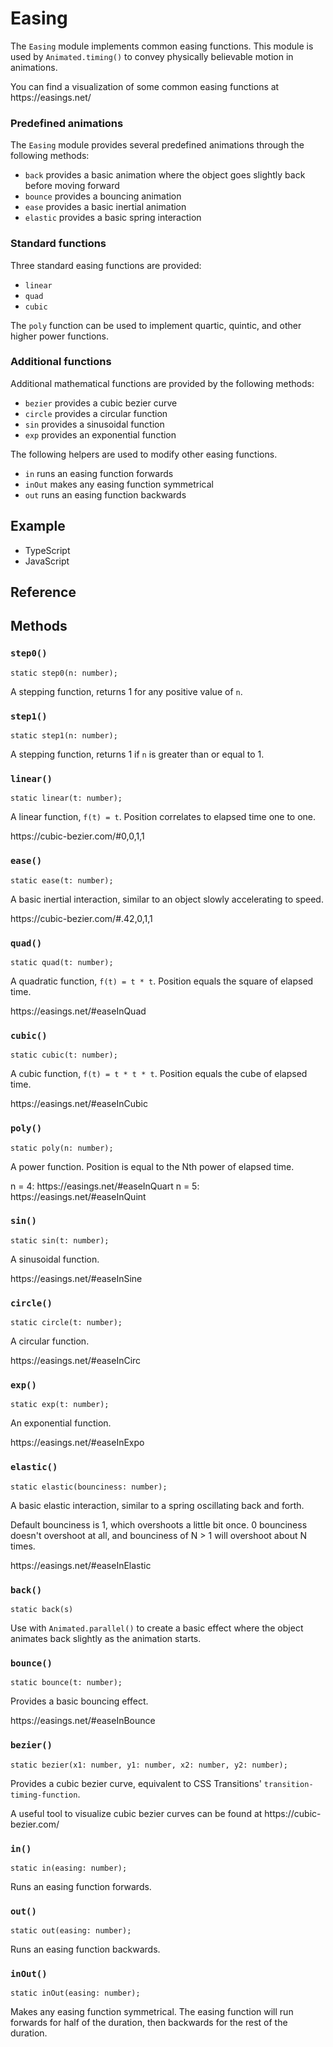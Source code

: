 # Easing

The `Easing` module implements common easing functions. This module is used by `Animated.timing()` to convey physically believable motion in animations.

You can find a visualization of some common easing functions at https\://easings.net/

### Predefined animations

The `Easing` module provides several predefined animations through the following methods:

* `back` provides a basic animation where the object goes slightly back before moving forward
* `bounce` provides a bouncing animation
* `ease` provides a basic inertial animation
* `elastic` provides a basic spring interaction

### Standard functions

Three standard easing functions are provided:

* `linear`
* `quad`
* `cubic`

The `poly` function can be used to implement quartic, quintic, and other higher power functions.

### Additional functions

Additional mathematical functions are provided by the following methods:

* `bezier` provides a cubic bezier curve
* `circle` provides a circular function
* `sin` provides a sinusoidal function
* `exp` provides an exponential function

The following helpers are used to modify other easing functions.

* `in` runs an easing function forwards
* `inOut` makes any easing function symmetrical
* `out` runs an easing function backwards

## Example

* TypeScript
* JavaScript

## Reference

## Methods

### `step0()`

```
static step0(n: number);
```

A stepping function, returns 1 for any positive value of `n`.

### `step1()`

```
static step1(n: number);
```

A stepping function, returns 1 if `n` is greater than or equal to 1.

### `linear()`

```
static linear(t: number);
```

A linear function, `f(t) = t`. Position correlates to elapsed time one to one.

https\://cubic-bezier.com/#0,0,1,1

### `ease()`

```
static ease(t: number);
```

A basic inertial interaction, similar to an object slowly accelerating to speed.

https\://cubic-bezier.com/#.42,0,1,1

### `quad()`

```
static quad(t: number);
```

A quadratic function, `f(t) = t * t`. Position equals the square of elapsed time.

https\://easings.net/#easeInQuad

### `cubic()`

```
static cubic(t: number);
```

A cubic function, `f(t) = t * t * t`. Position equals the cube of elapsed time.

https\://easings.net/#easeInCubic

### `poly()`

```
static poly(n: number);
```

A power function. Position is equal to the Nth power of elapsed time.

n = 4: https\://easings.net/#easeInQuart n = 5: https\://easings.net/#easeInQuint

### `sin()`

```
static sin(t: number);
```

A sinusoidal function.

https\://easings.net/#easeInSine

### `circle()`

```
static circle(t: number);
```

A circular function.

https\://easings.net/#easeInCirc

### `exp()`

```
static exp(t: number);
```

An exponential function.

https\://easings.net/#easeInExpo

### `elastic()`

```
static elastic(bounciness: number);
```

A basic elastic interaction, similar to a spring oscillating back and forth.

Default bounciness is 1, which overshoots a little bit once. 0 bounciness doesn't overshoot at all, and bounciness of N > 1 will overshoot about N times.

https\://easings.net/#easeInElastic

### `back()`

```
static back(s)
```

Use with `Animated.parallel()` to create a basic effect where the object animates back slightly as the animation starts.

### `bounce()`

```
static bounce(t: number);
```

Provides a basic bouncing effect.

https\://easings.net/#easeInBounce

### `bezier()`

```
static bezier(x1: number, y1: number, x2: number, y2: number);
```

Provides a cubic bezier curve, equivalent to CSS Transitions' `transition-timing-function`.

A useful tool to visualize cubic bezier curves can be found at https\://cubic-bezier.com/

### `in()`

```
static in(easing: number);
```

Runs an easing function forwards.

### `out()`

```
static out(easing: number);
```

Runs an easing function backwards.

### `inOut()`

```
static inOut(easing: number);
```

Makes any easing function symmetrical. The easing function will run forwards for half of the duration, then backwards for the rest of the duration.
